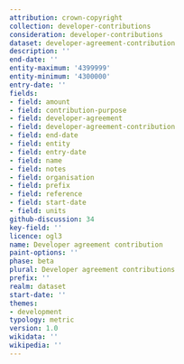 ```yaml
---
attribution: crown-copyright
collection: developer-contributions
consideration: developer-contributions
dataset: developer-agreement-contribution
description: ''
end-date: ''
entity-maximum: '4399999'
entity-minimum: '4300000'
entry-date: ''
fields:
- field: amount
- field: contribution-purpose
- field: developer-agreement
- field: developer-agreement-contribution
- field: end-date
- field: entity
- field: entry-date
- field: name
- field: notes
- field: organisation
- field: prefix
- field: reference
- field: start-date
- field: units
github-discussion: 34
key-field: ''
licence: ogl3
name: Developer agreement contribution
paint-options: ''
phase: beta
plural: Developer agreement contributions
prefix: ''
realm: dataset
start-date: ''
themes:
- development
typology: metric
version: 1.0
wikidata: ''
wikipedia: ''
---
```

